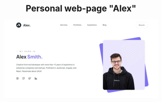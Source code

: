 <h1 align="center">Personal web-page "Alex"</h1>
<p align="center"><img src="mainscreenAlex.jpg" alt="main screen"></p>
